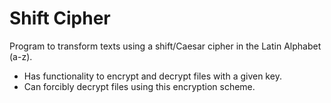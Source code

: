 # Shift Cipher
Program to transform texts using a shift/Caesar cipher in the Latin Alphabet (a-z).
- Has functionality to encrypt and decrypt files with a given key.
- Can forcibly decrypt files using this encryption scheme.
